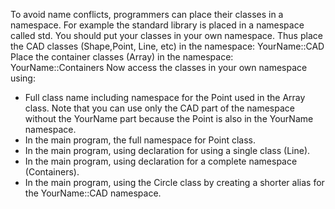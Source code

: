To avoid name conflicts, programmers can place their classes in a namespace. For example the standard library is placed in a namespace called std. You should put your classes in your own namespace. Thus place the CAD classes (Shape,Point, Line, etc) in the namespace: YourName::CAD Place the container classes (Array) in the namespace: YourName::Containers Now access the classes in your own namespace using:
- Full class name including namespace for the Point used in the Array class. Note that you can use only the CAD part of the namespace without the YourName part because the Point is also in the YourName namespace.
- In the main program, the full namespace for Point class.
- In the main program, using declaration for using a single class (Line).
- In the main program, using declaration for a complete namespace (Containers).
- In the main program, using the Circle class by creating a shorter alias for the YourName::CAD namespace.